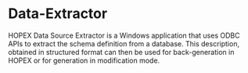 # Data-Extractor
 HOPEX Data Source Extractor is a Windows application that uses ODBC APIs to extract the schema definition from a database.  This description, obtained in structured format can then be used for back-generation in HOPEX or for generation in modification mode.
